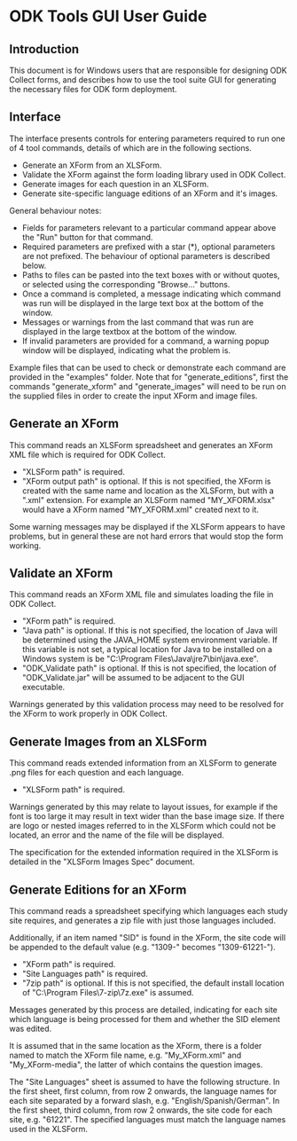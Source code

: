 # ODK Tools GUI User Guide


## Introduction
This document is for Windows users that are responsible for designing ODK 
Collect forms, and describes how to use the tool suite GUI for generating the
necessary files for ODK form deployment.


## Interface
The interface presents controls for entering parameters required to run one of
4 tool commands, details of which are in the following sections.

- Generate an XForm from an XLSForm.
- Validate the XForm against the form loading library used in ODK Collect.
- Generate images for each question in an XLSForm.
- Generate site-specific language editions of an XForm and it's images.

General behaviour notes:

- Fields for parameters relevant to a particular command appear above the "Run"
  button for that command.
- Required parameters are prefixed with a star (*), optional parameters are not
  prefixed. The behaviour of optional parameters is described below.
- Paths to files can be pasted into the text boxes with or without quotes, or
  selected using the corresponding "Browse..." buttons.
- Once a command is completed, a message indicating which command was run will
  be displayed in the large text box at the bottom of the window.
- Messages or warnings from the last command that was run are displayed in the
  large textbox at the bottom of the window.
- If invalid parameters are provided for a command, a warning popup window will
  be displayed, indicating what the problem is.

Example files that can be used to check or demonstrate each command are
provided in the "examples" folder. Note that for "generate_editions", first the
commands "generate_xform" and "generate_images" will need to be run on the
supplied files in order to create the input XForm and image files.


## Generate an XForm
This command reads an XLSForm spreadsheet and generates an XForm XML file which
is required for ODK Collect.

- "XLSForm path" is required.
- "XForm output path" is optional. If this is not specified, the XForm is
  created with the same name and location as the XLSForm, but with a ".xml"
  extension. For example an XLSForm named "MY_XFORM.xlsx" would have a XForm
  named "MY_XFORM.xml" created next to it.

Some warning messages may be displayed if the XLSForm appears to have problems,
but in general these are not hard errors that would stop the form working.

## Validate an XForm
This command reads an XForm XML file and simulates loading the file in ODK
Collect.

- "XForm path" is required.
- "Java path" is optional. If this is not specified, the location of Java will
  be determined using the JAVA_HOME system environment variable. If this
  variable is not set, a typical location for Java to be installed on a Windows
  system is be "C:\\Program Files\\Java\\jre7\\bin\\java.exe".
- "ODK_Validate path" is optional. If this is not specified, the location of
  "ODK_Validate.jar" will be assumed to be adjacent to the GUI executable.

Warnings generated by this validation process may need to be resolved for the
XForm to work properly in ODK Collect.


## Generate Images from an XLSForm
This command reads extended information from an XLSForm to generate .png files
for each question and each language.

- "XLSForm path" is required.

Warnings generated by this may relate to layout issues, for example if the
font is too large it may result in text wider than the base image size. If
there are logo or nested images referred to in the XLSForm which could not be
located, an error and the name of the file will be displayed.

The specification for the extended information required in the XLSForm is
detailed in the "XLSForm Images Spec" document.


## Generate Editions for an XForm
This command reads a spreadsheet specifying which languages each study site
requires, and generates a zip file with just those languages included.

Additionally, if an item named "SID" is found in the XForm, the site code
will be appended to the default value (e.g. "1309-" becomes "1309-61221-").

- "XForm path" is required.
- "Site Languages path" is required.
- "7zip path" is optional. If this is not specified, the default install
  location of "C:\\Program Files\\7-zip\\7z.exe" is assumed.

Messages generated by this process are detailed, indicating for each site which
language is being processed for them and whether the SID element was edited.

It is assumed that in the same location as the XForm, there is a folder named
to match the XForm file name, e.g. "My_XForm.xml" and "My_XForm-media", the
latter of which contains the question images.

The "Site Languages" sheet is assumed to have the following structure. In the
first sheet, first column, from row 2 onwards, the language names for each
site separated by a forward slash, e.g. "English/Spanish/German". In the first
sheet, third column, from row 2 onwards, the site code for each site, e.g.
"61221". The specified languages must match the language names used in the
XLSForm.
